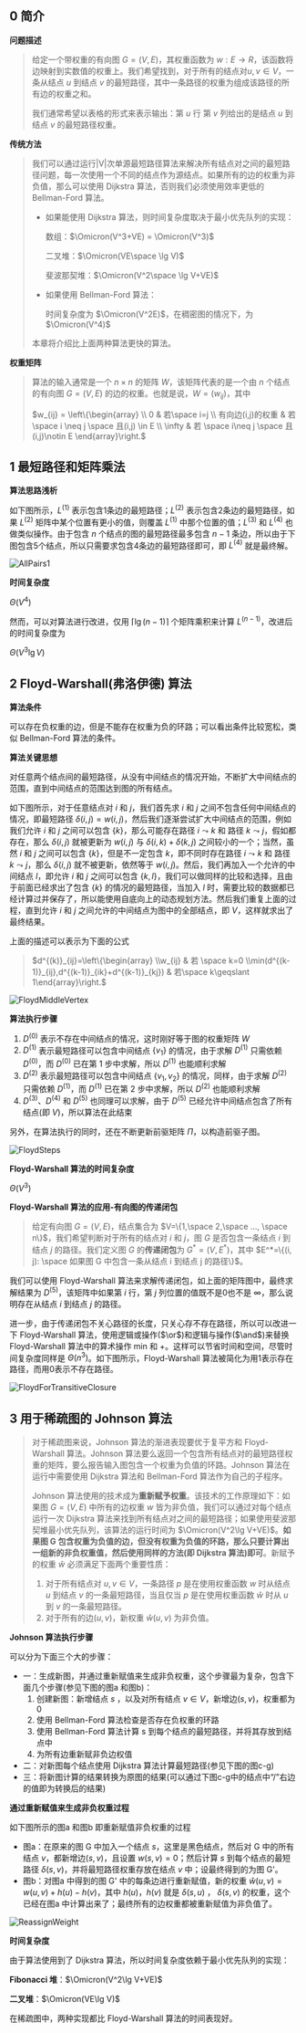 ## 0 简介

**问题描述**

> 给定一个带权重的有向图 $G=(V,E)$，其权重函数为 $w: E\rightarrow R$，该函数将边映射到实数值的权重上。我们希望找到，对于所有的结点对$u, v\in V$，一条从结点 $u$ 到结点 $v$ 的最短路径，其中一条路径的权重为组成该路径的所有边的权重之和。
>
> 我们通常希望以表格的形式来表示输出：第 $u$ 行 第 $v$ 列给出的是结点 $u$ 到结点 $v$ 的最短路径权重。

**传统方法**

> 我们可以通过运行|V|次单源最短路径算法来解决所有结点对之间的最短路径问题，每一次使用一个不同的结点作为源结点。如果所有的边的权重为非负值，那么可以使用 Dijkstra 算法，否则我们必须使用效率更低的 Bellman-Ford 算法。
>
> - 如果能使用 Dijkstra 算法，则时间复杂度取决于最小优先队列的实现：
>
>   数组：$\Omicron(V^3+VE) = \Omicron(V^3)$
>
>   二叉堆：$\Omicron(VE\space \lg V)$
>
>   斐波那契堆：$\Omicron(V^2\space \lg V+VE)$
>
> - 如果使用 Bellman-Ford 算法：
>
>   时间复杂度为 $\Omicron(V^2E)$，在稠密图的情况下，为 $\Omicron(V^4)$
>
> 本章将介绍比上面两种算法更快的算法。

**权重矩阵**

> 算法的输入通常是一个 $n \times n$ 的矩阵 $W$，该矩阵代表的是一个由 $n$ 个结点的有向图 $G=(V, E)$ 的边的权重。也就是说，$W=(w_{ij})$，其中
>
> $w_{ij} = \left\{\begin{array} \\ 0 & 若\space i=j \\ 有向边(i,j)的权重 & 若 \space i \neq j \space 且(i,j) \in E \\ \infty & 若 \space i\neq j \space  且(i,j)\notin E \end{array}\right.$

## 1 最短路径和矩阵乘法

**算法思路浅析**

如下图所示，$L^{(1)}$ 表示包含1条边的最短路径；$L^{(2)}$ 表示包含2条边的最短路径，如果 $L^{(2)}$ 矩阵中某个位置有更小的值，则覆盖 $L^{(1)}$ 中那个位置的值；$L^{(3)}$ 和 $L^{(4)}$ 也做类似操作。由于包含 $n$ 个结点的图的最短路径最多包含 $n-1$ 条边，所以由于下图包含5个结点，所以只需要求包含4条边的最短路径即可，即 $L^{(4)}$ 就是最终解。

![AllPairs1](../static/image/AllPairs1.png)

**时间复杂度**

$\Theta(V^4)$

然而，可以对算法进行改进，仅用 $\lceil\lg (n-1)\rceil$ 个矩阵乘积来计算 $L^{(n-1)}$，改进后的时间复杂度为

$\Theta(V^3 \lg V)$



## 2 Floyd-Warshall(弗洛伊德) 算法

**算法条件**

可以存在负权重的边，但是不能存在权重为负的环路；可以看出条件比较宽松，类似 Bellman-Ford 算法的条件。

**算法关键思想**

对任意两个结点间的最短路径，从没有中间结点的情况开始，不断扩大中间结点的范围，直到中间结点的范围达到图的所有结点。

如下图所示，对于任意结点对 $i$ 和 $j$，我们首先求 $i$ 和 $j$ 之间不包含任何中间结点的情况，即最短路径 $\delta(i, j)= w(i, j)$，然后我们逐渐尝试扩大中间结点的范围，例如我们允许 $i$ 和 $j$ 之间可以包含 $\{k\}$，那么可能存在路径 $i\leadsto k$ 和 路径 $k\leadsto j$，假如都存在，那么 $\delta(i, j)$ 就被更新为 $w(i, j)$ 与 $\delta(i, k)+\delta(k,j)$ 之间较小的一个；当然，虽然 $i$ 和 $j$ 之间可以包含 $\{k\}$，但是不一定包含 $k$，即不同时存在路径 $i\leadsto k$ 和 路径 $k\leadsto j$，那么 $\delta(i, j)$ 就不被更新，依然等于 $w(i,j)$。然后，我们再加入一个允许的中间结点 $l$，即允许 $i$ 和 $j$ 之间可以包含 $\{k, l\}$，我们可以做同样的比较和选择，且由于前面已经求出了包含 $\{k\}$ 的情况的最短路径，当加入 $l$ 时，需要比较的数据都已经计算过并保存了，所以能使用自底向上的动态规划方法。然后我们重复上面的过程，直到允许 $i$ 和 $j$ 之间允许的中间结点为图中的全部结点，即 $V$，这样就求出了最终结果。

上面的描述可以表示为下面的公式

> $d^{(k)}_{ij}=\left\{\begin{array} \\w_{ij} & 若 \space k=0 \\min(d^{(k-1)}_{ij},d^{(k-1)}_{ik}+d^{(k-1)}_{kj}) & 若\space k\geqslant 1\end{array}\right.$ 

![FloydMiddleVertex](../static/image/FloydMiddleVertex.png)

**算法执行步骤**

1.  $D^{(0)}$ 表示不存在中间结点的情况，这时刚好等于图的权重矩阵 $W$
2. $D^{(1)}$ 表示最短路径可以包含中间结点 $\{v_1\}$ 的情况，由于求解 $D^{(1)}$ 只需依赖 $D^{(0)}$，而 $D^{(0)}$ 已在第 1 步中求解，所以 $D^{(1)}$ 也能顺利求解
3. $D^{(2)}$ 表示最短路径可以包含中间结点 $\{v_1, v_2\}$ 的情况，同样，由于求解 $D^{(2)}$ 只需依赖 $D^{(1)}$，而 $D^{(1)}$ 已在第 2 步中求解，所以 $D^{(2)}$ 也能顺利求解
4. $D^{(3)}$、$D^{(4)}$ 和 $D^{(5)}$ 也同理可以求解，由于 $D^{(5)}$ 已经允许中间结点包含了所有结点(即 $V$)，所以算法在此结束

另外，在算法执行的同时，还在不断更新前驱矩阵 $\Pi$，以构造前驱子图。

![FloydSteps](../static/image/FloydSteps.png)

**Floyd-Warshall 算法的时间复杂度**

$\Theta(V^3)$

**Floyd-Warshall 算法的应用-有向图的传递闭包**

> 给定有向图 $G=(V, E)$，结点集合为 $V=\{1,\space 2,\space  ..., \space  n\}$，我们希望判断对于所有的结点对 $i$ 和 $j$，图 $G$ 是否包含一条结点 $i$ 到结点 $j$ 的路径。我们定义图 $G$ 的**传递闭包**为 $G^*=(V, E^*)$，其中 $E^*=\{(i, j): \space 如果图 G 中包含一条从结点 i 到结点 j 的路径\}$。

我们可以使用 Floyd-Warshall 算法来求解传递闭包，如上面的矩阵图中，最终求解结果为 $D^{(5)}$，该矩阵中如果第 $i$ 行，第 $j$ 列位置的值既不是0也不是 $\infty$，那么说明存在从结点 $i$ 到结点 $j$ 的路径。

进一步，由于传递闭包不关心路径的长度，只关心存不存在路径，所以可以改进一下 Floyd-Warshall 算法，使用逻辑或操作($\or$)和逻辑与操作($\and$)来替换 Floyd-Warshall 算法中的算术操作 min 和 +。这样可以节省时间和空间，尽管时间复杂度同样是 $\Theta(n^3)$。如下图所示，Floyd-Warshall 算法被简化为用1表示存在路径，而用0表示不存在路径。

![FloydForTransitiveClosure](../static/image/FloydForTransitiveClosure.png)



## 3 用于稀疏图的 Johnson 算法

> 对于稀疏图来说，Johnson 算法的渐进表现要优于复平方和 Floyd-Warshall 算法。Johnson 算法要么返回一个包含所有结点对的最短路径权重的矩阵，要么报告输入图包含一个权重为负值的环路。Johnson 算法在运行中需要使用 Dijkstra 算法和 Bellman-Ford 算法作为自己的子程序。
>
> Johnson 算法使用的技术成为**重新赋予权重**。该技术的工作原理如下：如果图 $G=(V, E)$ 中所有的边权重 $w$ 皆为非负值，我们可以通过对每个结点运行一次 Dijkstra 算法来找到所有结点对之间的最短路径；如果使用斐波那契堆最小优先队列，该算法的运行时间为 $\Omicron(V^2\lg V+VE)$。**如果图 G 包含权重为负值的边，但没有权重为负值的环路，那么只要计算出一组新的非负权重值，然后使用同样的方法(即 Dijkstra 算法)即可**。新赋予的权重 $\hat{w}$ 必须满足下面两个重要性质：
>
> 1. 对于所有结点对 $u, v \in V$，一条路径 $p$ 是在使用权重函数 $w$ 时从结点 $u$ 到结点 $v$ 的一条最短路径，当且仅当 $p$ 是在使用权重函数 $\hat{w}$ 时从 $u$ 到 $v$ 的一条最短路径。
> 2. 对于所有的边$(u, v)$，新权重 $\hat{w}(u, v)$ 为非负值。



 **Johnson 算法执行步骤**

可以分为下面三个大的步骤：

- 一：生成新图，并通过重新赋值来生成非负权重，这个步骤最为复杂，包含下面几个步骤(参见下图的图a 和图b)：
  1. 创建新图：新增结点 $s$ ，以及对所有结点 $v\in V$，新增边$(s, v)$，权重都为0
  2. 使用 Bellman-Ford 算法检查是否存在负权重的环路
  3. 使用 Bellman-Ford 算法计算 s 到每个结点的最短路径，并将其存放到结点中
  4. 为所有边重新赋非负边权值
- 二：对新图每个结点使用 Dijkstra 算法计算最短路径(参见下图的图c-g)
- 三：将新图计算的结果转换为原图的结果(可以通过下图c-g中的结点中“/”右边的值即为转换后的结果)



**通过重新赋值来生成非负权重过程**

如下图所示的图a 和图b 即重新赋值非负权重的过程

- 图a：在原来的图 G 中加入一个结点 $s$，这里是黑色结点，然后对 G 中的所有结点 $v$，都新增边$(s, v)$，且设置 $w(s, v)=0$；然后计算 $s$ 到每个结点的最短路径 $\delta(s, v)$，并将最短路径权重存放在结点 $v$ 中；设最终得到的为图 G'。
- 图b：对图a 中得到的图 G' 中的每条边进行重新赋值，新的权重 $\hat{w}(u,v)=w(u,v)+h(u)-h(v)$，其中 $h(u)$，$h(v)$ 就是  $\delta(s, u)$ ， $\delta(s, v)$ 的权重，这个已经在图a 中计算出来了；最终所有的边权重都被重新赋值为非负值了。

![ReassignWeight](../static/image/ReassignWeight.png)





**时间复杂度**

由于算法使用到了 Dijkstra 算法，所以时间复杂度依赖于最小优先队列的实现：

**Fibonacci 堆**：$\Omicron(V^2\lg V+VE)$

**二叉堆**：$\Omicron(VE\lg V)$

在稀疏图中，两种实现都比 Floyd-Warshall 算法的时间表现好。